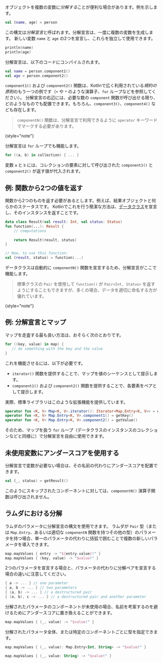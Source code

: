[//]: # (title: 分解宣言)

オブジェクトを複数の変数に*分解する*ことが便利な場合があります。例を示します。

```kotlin
val (name, age) = person
```

この構文は*分解宣言*と呼ばれます。分解宣言は、一度に複数の変数を生成します。
新しい変数 `name` と `age` の2つを宣言し、これらを独立して使用できます。

 ```kotlin
println(name)
println(age)
```

分解宣言は、以下のコードにコンパイルされます。

```kotlin
val name = person.component1()
val age = person.component2()
```

`component1()` および `component2()` 関数は、Kotlinで広く利用されている*規約の原則*のもう一つの例です（`+` や `*` のような演算子、`for` ループなどを参照してください）。
分解宣言の右辺には、必要な数の `component` 関数が呼び出せる限り、どのようなものでも配置できます。もちろん、`component3()`、`component4()` なども存在します。

> `componentN()` 関数は、分解宣言で利用できるように `operator` キーワードでマークする必要があります。
>
{style="note"}

分解宣言は `for` ループでも機能します。

```kotlin
for ((a, b) in collection) { ... }
```

変数 `a` と `b` には、コレクションの要素に対して呼び出された `component1()` と `component2()` が返す値が代入されます。

## 例: 関数から2つの値を返す

関数から2つのものを返す必要があるとします。例えば、結果オブジェクトと何らかのステータスです。
Kotlinでこれを行う簡潔な方法は、[データクラス](data-classes.md)を宣言し、そのインスタンスを返すことです。

```kotlin
data class Result(val result: Int, val status: Status)
fun function(...): Result {
    // computations
    
    return Result(result, status)
}

// Now, to use this function:
val (result, status) = function(...)
```

データクラスは自動的に `componentN()` 関数を宣言するため、分解宣言がここで機能します。

> 標準クラスの `Pair` を使用して `function()` が `Pair<Int, Status>` を返すようにすることもできますが、多くの場合、データを適切に命名する方が優れています。
>
{style="note"}

## 例: 分解宣言とマップ

マップを走査する最も良い方法は、おそらく次のとおりです。

```kotlin
for ((key, value) in map) {
   // do something with the key and the value
}
```

これを機能させるには、以下が必要です。

*   `iterator()` 関数を提供することで、マップを値のシーケンスとして提示します。
*   `component1()` および `component2()` 関数を提供することで、各要素をペアとして提示します。
  
実際、標準ライブラリはこのような拡張機能を提供しています。

```kotlin
operator fun <K, V> Map<K, V>.iterator(): Iterator<Map.Entry<K, V>> = entrySet().iterator()
operator fun <K, V> Map.Entry<K, V>.component1() = getKey()
operator fun <K, V> Map.Entry<K, V>.component2() = getValue()
```

そのため、マップを扱う `for` ループ（データクラスのインスタンスのコレクションなどと同様に）で分解宣言を自由に使用できます。

## 未使用変数にアンダースコアを使用する

分解宣言で変数が必要ない場合は、その名前の代わりにアンダースコアを配置できます。

```kotlin
val (_, status) = getResult()
```

このようにスキップされたコンポーネントに対しては、`componentN()` 演算子関数は呼び出されません。

## ラムダにおける分解

ラムダのパラメータに分解宣言の構文を使用できます。
ラムダが `Pair` 型（または `Map.Entry`、あるいは適切な `componentN` 関数を持つその他の型）のパラメータを持つ場合、単一のパラメータの代わりに括弧で囲むことで複数の新しいパラメータを導入できます。

```kotlin
map.mapValues { entry -> "${entry.value}!" }
map.mapValues { (key, value) -> "$value!" }
```

2つのパラメータを宣言する場合と、パラメータの代わりに分解ペアを宣言する場合の違いに注意してください。

```kotlin
{ a -> ... } // one parameter
{ a, b -> ... } // two parameters
{ (a, b) -> ... } // a destructured pair
{ (a, b), c -> ... } // a destructured pair and another parameter
```

分解されたパラメータのコンポーネントが未使用の場合、名前を考案するのを避けるためにアンダースコアに置き換えることができます。

```kotlin
map.mapValues { (_, value) -> "$value!" }
```

分解されたパラメータ全体、または特定のコンポーネントごとに型を指定できます。

```kotlin
map.mapValues { (_, value): Map.Entry<Int, String> -> "$value!" }

map.mapValues { (_, value: String) -> "$value!" }